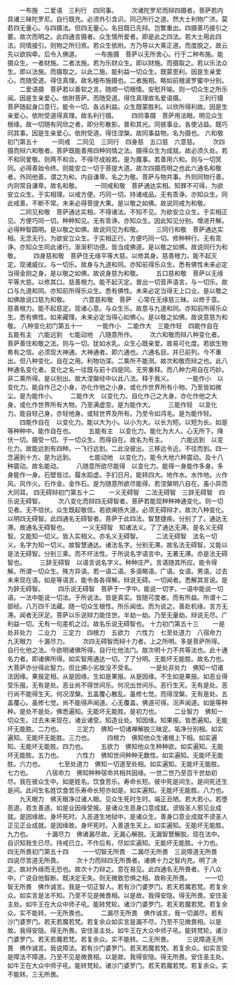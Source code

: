 <!-- { "loadSidebar": true } -->
　　一布施　二爱语　三利行　四同事。
　　次诸陀罗尼而辩四摄者。菩萨若内具诸三昧陀罗尼。自行既充。必须外引含识。同己所行之道。然大士利物广济。莫若四无量心。与四摄法。但四无量心。名目既已先辩。岂繁重出。四摄善巧接引之要。故次而明之。此四通言摄者。众生情所爱者。即是此之四法。若大士用此四法。同情接引。则物之所归焉。若众生依附。方乃导以大乘正道。而度脱之。故云先以欲钩牵。后令入佛道。
　　一布施摄　菩萨以无所舍心。行于二种布施。能摄众生。一者财施。二者法施。若为乐财众生。即以财施。而摄取之。若以乐法众生。即以法施。而摄取之。以此二施。能利益一切众生。既蒙恩利。因是生亲爱心。而随受道。得住真理。故名檀布施摄也。二者施相。略如前檀波罗蜜中分别。
　　二爱语摄　菩萨若以善软之言。随顺一切根情。安慰开喻。则一切众生之所乐闻。因是生亲爱心。依附菩萨。而随受道。得住真理故名爱语摄。
　　三利行摄　菩萨随起身口意行。能令一切。各沾利益。众生既蒙胜利。以欣所得利故。因是生亲爱心。依附受道得真理。故名利行摄。
　　四同事摄　菩萨用法眼。明见众生根缘。故一切随有同欣之者。即分形散影。普和其光。同彼事业。各使沾益。既巧同其事。因是生亲爱心。依附受道。得住涅槃。故同事益物。名为摄也。
六和敬初门第五十
　　一同戒　二同见　三同行　四身慈　五口慈　六意慈。
　　次四摄而辩六和敬者。菩萨既能善用四种同情之法。摄得众生为成就。故必须久处。若不和同爱敬。则两不和合。不得尽成般若。是为魔事。若善用六和。则与一切冥同。必得善始令终。则能安立一切于菩提大道。故次四摄而明之也此六通名和敬者。外同他善。谓之为和。内自谦卑。名之为敬。菩萨与物共事。外则同物行善。内则常自谦卑。故名和敬。
　　一同戒和敬　菩萨通达实相。知罪不可得。为欲安立众生。于实相理。以戒方便。巧同一切。持诸戒品。无有乖诤。亦知众生。同此戒善。不断不常。未来必得菩提大果。是以敬之如佛。故说同戒为和敬。
　　二同见和敬　菩萨通达实相。不得诸法。不知不见。为欲安立众生。于实相正见。方便巧同一切。种种知见。无有乖诤。亦知众生。因此知见分别。增进开解。必得种智圆明。是以敬之如佛。故说同见为和敬。
　　三同行和敬　菩萨通达实相。无念无行。为欲安立众生。于实相正行。方便巧同一切。修种种行。无有乖诤。亦知众生同此诸行。渐渐积功德。皆当成佛道。是以敬之如佛。故说同行为和敬。
　　四身慈和敬　菩萨住无缘平等大慈。以修其身。慈善根力。能不起灭定。现诸威仪。与一切乐。故身与九道和同。亦知前得乐众生。悉有佛性未来必定当得金刚之身。是以敬之如佛。故说身慈为和敬。
　　五口慈和敬　菩萨以无缘平等大慈。以修其口。慈善根力。能不起灭定。普出一切音声语言。与一切乐。故口与九道和同。亦知前所得乐众生。悉有佛性。未来必定当得无上口业。是以敬之如佛故说口慈为和敬。
　　六意慈和敬　菩萨　心常在无缘慈三昧。以修于意。慈善根力。能不起慈定。现诸心意。与众生乐。故意与九道和同。亦知前所得乐众生。悉有佛性。如来藏理。未来必定当得心如佛心。是以敬之如佛。故说意慈为和敬。
八种变化初门第五十一
　　一能作小　二能作大　三能作轻　四能作自在　五能有主　六能远到　七能动地　八随意所作。
　　次六和敬而辩八种变化者。菩萨善住和敬之法。则与一切。犹如水乳。众生心既亲爱。故易可化度。若欲生物希有之信。必须现大神通。大神通者。即六通也。六通名目。并已前列。今不重出。但八种变化。自在之用。利物功深。二乘所不能测。故次和敬而辩之也。此八种通名变化者。变化之名一往既与前十四是同。无劳重释。而八种力用自在巧妙。非二乘所得。是以别出。故大涅槃经中以此八法。释于我义。
　　一能作小　以变化力。能自作己之小身。亦化作他之小身。或化作世界所有小物。乃至皆如微尘。是为能作小。
　　二能作大　以变化力。自化作己之大身。亦化作他之大身。或化作世界所有大物。乃至满虚空。是为能作大。
　　三能作轻　以变化力。能自轻己身。亦轻他身。或轻世界及所有。乃至令如鸿毛。是为能作轻。
　　四能作自在　以变化力。能以大为小。以小为大。以长为短。以短为长。如是等种种中。能作自在也。
　　五能有主　以变化力。能化为大人。心无所下。降伏一切。摄受一切。于一切众生。而得自在。故名为有主。
　　六能远到　以变化力。故能远到有四种。一飞行远到。二此没彼出。三移远令近。不往而到。四一念遍到十方。是为远到。
　　七能动地　以变化力。能令大地六种震动。及十八种震动。故名能动。
　　八随意所欲尽能得　以变化力。能得一身能作多身。多身能作一身。石壁皆过。履水蹈虚。手扪日月。能转四大。地作水。水作地。火作风。风作火。石作金。金作石。是为随意所欲尽能得。若涅槃明八自在。虽小异而大同耳。
四无碍辩初门第五十二
　　一义无碍智　二法无碍智　三辞无碍智　四乐说无碍智。
　　次八变化而辩四无碍智者。菩萨若能现种种神通变化。则一切见者。无不信伏。众生既起敬信。若欲阐扬大道。必须无碍辩才。故次八种变化。以明四无碍智。此四通名无碍智者。菩萨于此四法。智慧捷疾。分别了了。通达无滞。故通名无碍智也。
　　一义无碍智　知诸法义。了了通达无滞。是名义无碍智。又能知一切义。皆入实相义。亦名义无碍智。
　　二法无碍智　法名一切义。名字为知一切义。故智慧通达。诸法名字。分别无滞。故名法无碍智。又能以是法无碍智。分别三乘。而不坏法性。于所说名字语言中。无著无滞。亦是法无碍智也。
　　三辞无碍智　以语言说名字义。种种庄严。言语随其所应。能令得解。所谓一切众生。殊方异语。若一语二语。多语略语。广语。女语。男语。过去未来现在语。如是等语言。能令各各得解。辩说无碍。一切闻者。悉解其言说。是为辞无碍智。
　　四乐说无碍智　菩萨于一字中。能说一切字。一语中能说一切语。一法中能说一切法。于所说法。皆是真实。皆随可度者。而有所益。所谓十二部经。八万四千法藏。随一切众生根性。所乐闻佉。而为说之。善赴机缘。言方无滞。闻者无厌足。菩萨以乐说辩力能住世。半劫一劫。乃至无量劫。辩说无尽。广利益一切。无有一句差机之过。故名乐说无碍智也。
十力初门第五十三
　　一是处非处力　二业力　三定力　四根力　五欲力　六性力　七至处道力　八宿命力　九天眼力　十漏尽力。
　　次四无碍智而辩十力者。上之所明。多是菩萨所得。自行化他之法。今欲明诸佛所得。自行化他法门。故次明十力不共等法也。此十通名力者。即诸佛所得。如实智用通达一切。了了分明。无能坏无能胜。故名力也。大菩萨亦分得此智力。但比佛小劣故没不受名。
　　一是处非处力　佛知一切诸法因缘。果报定相。从是因缘。生如是果报。从是因缘。不生如是果报。如恶业得受乐报。无有是处。恶业尚不得世间乐。何况出世间乐。恶行生天。无有是处。恶行尚不能得生天。何况涅槃。五盖覆心散乱。虽修七觉。而得涅槃。无有是处。五盖覆心。虽修七觉。尚不能得声闻道。心无覆盖。佛道可得。况声闻道。如是等种种。是处不是处。佛悉遍知。无能坏无能胜。是初力也。
　　二业智力　佛知一切众生。过去未来现在。诸业诸受。知造业处。知因缘。知果报。皆悉遍知。无能坏无能胜。二力也。
　　三定力　佛知一切诸禅解脱三昧定。垢净分别相。如实遍知。无能坏无能胜。三力也。
　　四根力　佛知他众生诸根上下相。如实遍知。无能坏无能胜。四力也。
　　五欲力　佛知他众生种种欲。如实遍知。无能坏无能胜。五力也。
　　六性力　佛知世间种种无数性。如实遍知。无能坏无能胜。六力也。
　　七至处道力　佛知一切道至处相。如实遍知。无能坏无能胜。七力也。
　　八宿命力　佛知种种宿命共相共因缘。一世二世乃至百千世劫初尽。我在彼众生中。如是姓名。饮食苦乐。寿命长短。彼中死是间生。是间死还生是间。此间生名姓饮食苦乐寿命长短亦如是。如实遍知。无能坏无能胜。八力也。
　　九天眼力　佛天眼净过诸人眼。见众生死时生时。端正丑陋。若大若小。若堕恶道。若生善道。如是业因缘受报。是诸众生恶身口意成就。谤毁圣人邪见业成就。是因缘故。身坏死时。入恶道生地狱中。是诸众生。善身口意业成就不谤圣人正见正业成就。是因缘故。身坏死时。入善道生天上。如实遍知。无能坏无能胜。九力也。
　　十漏尽力　佛诸漏尽故。无漏心解脱。无漏智慧解脱。现在法中。自识知我生已尽。持戒已立。不作后有。尽如实遍知。无能坏无能胜。十力也。
四无所畏初门第五十四
　　一一切智无所畏　二漏尽无所畏　三说障道无所畏　四说尽苦道无所畏。
　　次十力而辩四无所畏者。诸佛十力之智内充。明了决定。故对外缘而无恐也。故次十力辩之。意在易见。此四通名无所畏者。于八众中。广说自他智断。既决定无失。则无微致恐惧之相。故称无所畏。
　　一一切智无所畏　佛作诚言。我是一切正智人。若有沙门婆罗门。若天若魔若梵。若复余众。如实言是法不知。乃至不见是微畏相。以是故。我得安隐。得无所畏。安住圣主处。如牛王在大众中师子吼。能转梵轮。诸沙门婆罗门。若天若魔若梵。若复余众。实不能转。一无所畏也。
　　二漏尽无所畏　佛作诚言。我一切漏尽。若有沙门婆罗门。若天若魔若梵。若复余众如实言是漏不尽。乃至不见微畏相。以是故。我得安隐。得无所畏。安住圣主处。如牛王在大众中师子吼。能转梵轮。诸沙门婆罗门。若天若魔若梵。若复余众。实不能转。二无所畏。
　　三说障道无所畏　佛作诚言。我说障法。若有沙门婆罗门。若天若魔若梵。若复余众。如实言受是障法不障道。乃至不见是微畏相。以是故。我得安隐。得无所畏。安住圣主处。如牛王在大众中师子吼。能转梵轮。诸沙门婆罗门。若天若魔若梵。若复余众。实不能转。三无所畏。
